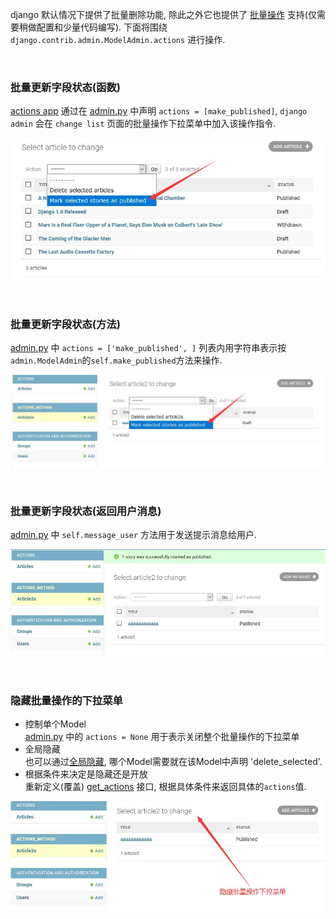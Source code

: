 
django 默认情况下提供了批量删除功能, 
除此之外它也提供了
[批量操作](https://docs.djangoproject.com/en/3.1/ref/contrib/admin/actions/#admin-actions)
支持(仅需要稍做配置和少量代码编写). 
下面将围绕 `django.contrib.admin.ModelAdmin.actions` 进行操作.

&nbsp;  

### 批量更新字段状态(函数)
[actions app](actions/__init__.py) 通过在 [admin.py](actions/admin.py#L16) 中声明 `actions = [make_published]`, 
`django admin` 会在 `change list` 页面的批量操作下拉菜单中加入该操作指令.
<p align="center">
  <img src="actions/imgs/update_field_status.jpg" alt="批量更新字段状态(函数)"/>
</p>

&nbsp;  

### 批量更新字段状态(方法)
[admin.py](actions_method/admin.py#L12) 中 `actions = ['make_published', ]` 列表内用字符串表示按`admin.ModelAdmin`的`self.make_published`方法来操作.
<p align="center">
  <img src="actions_method/imgs/update_field_status_by_method.jpg" alt="批量更新字段状态(方法)"/>
</p>

&nbsp;  

### 批量更新字段状态(返回用户消息)
[admin.py](actions_method/admin.py#L28) 中 `self.message_user` 方法用于发送提示消息给用户.
<p align="center">
  <img src="actions_method/imgs/update_field_status_message.jpg" alt="批量更新字段状态(返回用户消息)"/>
</p>

&nbsp;  

### 隐藏批量操作的下拉菜单
- 控制单个Model    
  [admin.py](actions_method/admin.py#L11) 中的 `actions = None` 用于表示关闭整个批量操作的下拉菜单
- 全局隐藏  
  也可以通过[全局隐藏](https://docs.djangoproject.com/en/3.1/ref/contrib/admin/actions/#disabling-a-site-wide-action), 
  哪个Model需要就在该Model中声明 'delete_selected'.
- 根据条件来决定是隐藏还是开放   
  重新定义(覆盖) [get_actions](actions_method/admin.py#L38) 接口, 根据具体条件来返回具体的`actions`值.  
<p align="center">
  <img src="actions_method/imgs/hide_batch_operator.jpg" alt="隐藏批量操作的下拉菜单"/>
</p>
 

